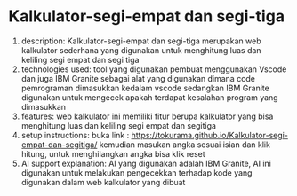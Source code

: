 # Kalkulator-segi-empat dan segi-tiga
1. description:
Kalkulator-segi-empat dan segi-tiga merupakan web kalkulator sederhana yang digunakan untuk menghitung luas dan keliling segi empat dan segi tiga
2. technologies used:
tool yang digunakan pembuat menggunakan Vscode dan juga IBM Granite sebagai alat yang digunakan dimana code pemrograman dimasukkan kedalam vscode sedangkan IBM Granite digunakan untuk mengecek apakah terdapat kesalahan program yang dimasukkan
3. features:
web kalkulator ini memiliki fitur berupa kalkulator yang bisa menghitung luas dan keliling segi empat dan segitiga
4. setup instructions:
buka link : https://tokurama.github.io/Kalkulator-segi-empat-dan-segitiga/
kemudian masukan angka sesuai isian dan klik hitung, untuk menghilangkan angka bisa klik reset
6. AI support explanation:
AI yang digunakan adalah IBM Granite, AI ini digunakan untuk melakukan pengecekkan terhadap kode yang digunakan dalam web kalkulator yang dibuat
